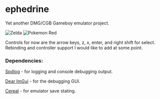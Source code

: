 # ephedrine
Yet another DMG/CGB Gameboy emulator project.

![Zelda](https://i.imgur.com/2KnmhNf.png)
![Pokemon Red](https://i.imgur.com/GXMbcCO.png)

Controls for now are the arrow keys, z, x, enter, and right shift for select. Rebinding and controller support I would like to add at some point.

### Dependencies:

[Spdlog](https://github.com/gabime/spdlog) - for logging and console debugging output.

[Dear ImGui](https://github.com/ocornut/imgui) - for the debugging GUI.

[Cereal](https://github.com/USCiLab/cereal) - for emulator save stating.
